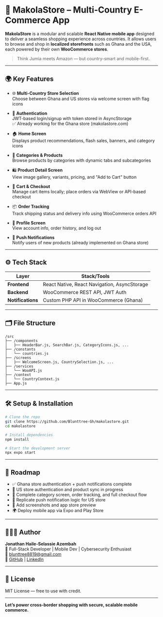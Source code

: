 # 🛒 MakolaStore – Multi-Country E-Commerce App

**MakolaStore** is a modular and scalable **React Native mobile app** designed to deliver a seamless shopping experience across countries. It allows users to browse and shop in **localized storefronts** such as Ghana and the USA, each powered by their own **WooCommerce stores**.

> Think Jumia meets Amazon — but country-smart and mobile-first.

---

## 🌍 Key Features

- 🌐 **Multi-Country Store Selection**  
  Choose between Ghana and US stores via welcome screen with flag icons

- 🔐 **Authentication**  
  JWT-based login/signup with token stored in AsyncStorage  
  ✅ Already working for the Ghana store (makolastore.com)

- 🏠 **Home Screen**  
  Displays product recommendations, flash sales, banners, and category icons

- 📁 **Categories & Products**  
  Browse products by categories with dynamic tabs and subcategories

- 🛍️ **Product Detail Screen**  
  View image gallery, variants, pricing, and "Add to Cart" button

- 🛒 **Cart & Checkout**  
  Manage cart items locally; place orders via WebView or API-based checkout

- 📦 **Order Tracking**  
  Track shipping status and delivery info using WooCommerce orders API

- 👤 **Profile Screen**  
  View account info, order history, and log out

- 🔔 **Push Notifications**  
  Notify users of new products (already implemented on Ghana store)

---

## ⚙️ Tech Stack

| Layer         | Stack/Tools                                 |
|---------------|----------------------------------------------|
| **Frontend**  | React Native, React Navigation, AsyncStorage |
| **Backend**   | WooCommerce REST API, JWT Auth               |
| **Notifications** | Custom PHP API in WooCommerce (Ghana)    |

---

## 🗂️ File Structure

```
/src
├── /components
│   ├── HeaderBar.js, SearchBar.js, CategoryIcons.js, ...
├── /constants
│   └── countries.js
├── /screens
│   ├── WelcomeScreen.js, CountrySelection.js, ...
├── /services
│   └── WooAPI.js
├── /context
│   └── CountryContext.js
├── App.js
```

---

## 🛠 Setup & Installation

```bash
# Clone the repo
git clone https://github.com/Blunttree-Gh/makolastore.git
cd makolastore

# Install dependencies
npm install

# Start the development server
npx expo start
```

---

## 🧭 Roadmap

- ✅ Ghana store authentication + push notifications complete
- 🚧 US store authentication and product sync in progress
- 📱 Complete category screen, order tracking, and full checkout flow
- 🔔 Replicate push notification logic for US store
- 📸 Add screenshots and app store preview
- 🌍 Deploy mobile app via Expo and Play Store

---

## 🙋🏽‍♂️ Author

**Jonathan Haile-Selassie Azembah**  
💼 Full-Stack Developer | Mobile Dev | Cybersecurity Enthusiast  
📧 blunttree8819@gmail.com  
🔗 [GitHub](https://github.com/Blunttree-Gh) | [LinkedIn](https://linkedin.com/in/agambah)

---

## 📄 License

MIT License — free to use with credit.

---

**Let’s power cross-border shopping with secure, scalable mobile commerce.**

